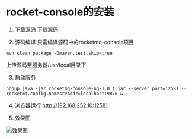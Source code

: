 # rocket-console的安装

1. 下载源码
[下载源码](https://github.com/apache/rocketmq-externals.git "下载源码")

2. 源码编译
只需编译源码中的rocketmq-console项目
```
mvn clean package -Dmaven.test.skip=true
```
上传源码至服务器/usr/local目录下

3.  启动服务
```
nohup java -jar rocketmq-console-ng-1.0.1.jar --server.port=12581 --rocketmq.config.namesrvAddr=localhost:9876 &
```

4. 浏览器运行 http://192.168.252.10:12581

5. 效果图

![效果图](https://gitee.com/morris131/morris-book/raw/master/Java/rocketmq/image/81d652ad-2882-4515-97ba-4eaad67da048.jpg "")
